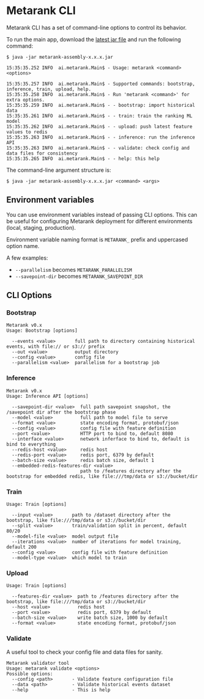 # Metarank CLI

Metarank CLI has a set of command-line options to control its behavior. 

To run the main app, download the [latest jar file](https://github.com/metarank/metarank/releases) and run the following command:

```shell
$ java -jar metarank-assembly-x.x.x.jar

15:35:35.252 INFO  ai.metarank.Main$ - Usage: metarank <command> <options>

15:35:35.257 INFO  ai.metarank.Main$ - Supported commands: bootstrap, inference, train, upload, help.
15:35:35.258 INFO  ai.metarank.Main$ - Run 'metarank <command>' for extra options. 
15:35:35.259 INFO  ai.metarank.Main$ - - bootstrap: import historical data
15:35:35.261 INFO  ai.metarank.Main$ - - train: train the ranking ML model
15:35:35.262 INFO  ai.metarank.Main$ - - upload: push latest feature values to redis
15:35:35.263 INFO  ai.metarank.Main$ - - inference: run the inference API
15:35:35.263 INFO  ai.metarank.Main$ - - validate: check config and data files for consistency
15:35:35.265 INFO  ai.metarank.Main$ - - help: this help

```

The command-line argument structure is:
```shell
$ java -jar metarank-assembly-x.x.x.jar <command> <args>
```

## Environment variables

You can use environment variables instead of passing CLI options. This can be useful for configuring Metarank deployment for different environments (local, staging, production).

Environment variable naming format is `METARANK_` prefix and uppercased option name. 

A few examples:
* `--parallelism` becomes `METARANK_PARALLELISM`
* `--savepoint-dir` becomes `METARANK_SAVEPOINT_DIR`

## CLI Options

### Bootstrap

```shell
Metarank v0.x
Usage: Bootstrap [options]

  --events <value>       full path to directory containing historical events, with file:// or s3:// prefix
  --out <value>          output directory
  --config <value>       config file
  --parallelism <value>  parallelism for a bootstrap job
```

### Inference

```shell
Metarank v0.x
Usage: Inference API [options]

  --savepoint-dir <value>  full path savepoint snapshot, the /savepoint dir after the bootstrap phase
  --model <value>          full path to model file to serve
  --format <value>         state encoding format, protobuf/json
  --config <value>         config file with feature definition
  --port <value>           HTTP port to bind to, default 8080
  --interface <value>      network inferface to bind to, default is bind to everything
  --redis-host <value>     redis host
  --redis-port <value>     redis port, 6379 by default
  --batch-size <value>     redis batch size, default 1
  --embedded-redis-features-dir <value>
                           path to /features directory after the bootstrap for embedded redis, like file:///tmp/data or s3://bucket/dir
```

### Train

```shell
Usage: Train [options]

  --input <value>       path to /dataset directory after the bootstrap, like file:///tmp/data or s3://bucket/dir
  --split <value>       train/validation split in percent, default 80/20
  --model-file <value>  model output file
  --iterations <value>  number of iterations for model training, default 200
  --config <value>      config file with feature definition
  --model-type <value>  which model to train

```

### Upload

```shell
Usage: Train [options]

  --features-dir <value>  path to /features directory after the bootstrap, like file:///tmp/data or s3://bucket/dir
  --host <value>          redis host
  --port <value>          redis port, 6379 by default
  --batch-size <value>    write batch size, 1000 by default
  --format <value>        state encoding format, protobuf/json
```

### Validate

A useful tool to check your config file and data files for sanity.

```shell
Metarank validator tool
Usage: metarank validate <options>
Possible options:
  --config <path>       - Validate feature configuration file
  --data <path>         - Validate historical events dataset
  --help                - This is help
```